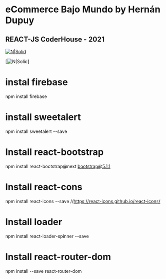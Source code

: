 # eCommerce Bajo Mundo by Hernán Dupuy
## REACT-JS CoderHouse - 2021

[![N|Solid](https://cldup.com/dTxpPi9lDf.thumb.png)](https://bajomundo.netlify.app/) 

[![N|Solid](https://shields-staging.herokuapp.com/badge/React-JS-green)]


# instal firebase
npm install firebase
# install sweetalert
npm install sweetalert --save
# Install react-bootstrap
npm install react-bootstrap@next bootstrap@5.1.1
# Install react-cons
npm install react-icons --save //https://react-icons.github.io/react-icons/
# Install loader
npm install react-loader-spinner --save
# Install react-router-dom
npm install --save react-router-dom

